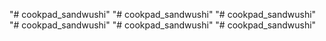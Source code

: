 "# cookpad_sandwushi" 
"# cookpad_sandwushi" 
"# cookpad_sandwushi" 
"# cookpad_sandwushi" 
"# cookpad_sandwushi" 
"# cookpad_sandwushi" 

